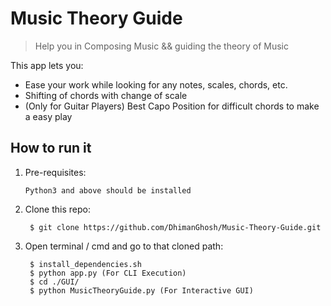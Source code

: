 # Music Theory Guide
> Help you in Composing Music && guiding the theory of Music

This app lets you:
- Ease your work while looking for any notes, scales, chords, etc.
- Shifting of chords with change of scale
- (Only for Guitar Players) Best Capo Position for difficult chords to make a easy play

## How to run it

1. Pre-requisites:
	```
	Python3 and above should be installed
	```
2. Clone this repo:

		$ git clone https://github.com/DhimanGhosh/Music-Theory-Guide.git


3. Open terminal / cmd and go to that cloned path:

		$ install_dependencies.sh
		$ python app.py (For CLI Execution)
		$ cd ./GUI/
		$ python MusicTheoryGuide.py (For Interactive GUI)
